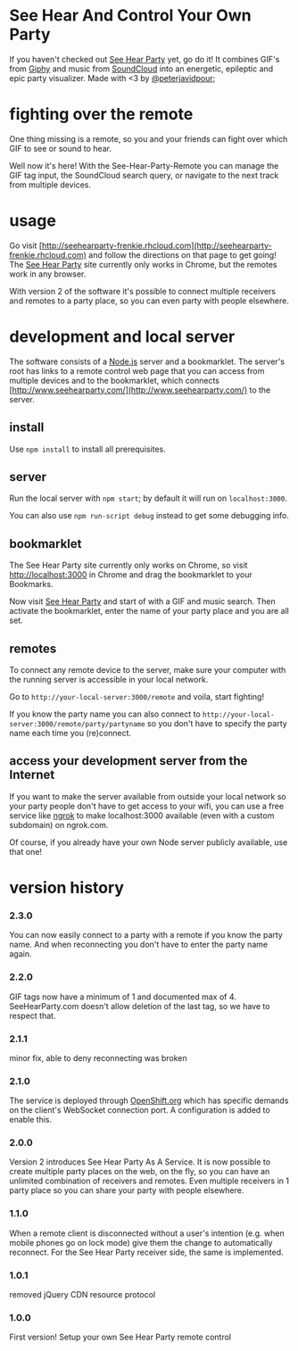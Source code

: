 # See Hear And Control Your Own Party

If you haven't checked out [See Hear Party](http://www.seehearparty.com/) yet,
go do it! It combines GIF's from [Giphy](http://giphy.com) and music from 
[SoundCloud](http://soundcloud.com) into an energetic, epileptic and epic
party visualizer. Made with <3 by [@peterjavidpour](twitter.com/peterjavidpour);

# fighting over the remote
One thing missing is a remote, so you and your friends can fight over which GIF
to see or sound to hear. 

Well now it's here! With the See-Hear-Party-Remote you can manage the GIF tag input, 
the SoundCloud search query, or navigate to the next track from multiple devices.  

# usage
Go visit [http://seehearparty-frenkie.rhcloud.com](http://seehearparty-frenkie.rhcloud.com) and follow the directions on that page to get going!
The [See Hear Party](http://www.seehearparty.com/) site currently only works in
Chrome, but the remotes work in any browser.

With version 2 of the software it's possible to connect multiple receivers and
remotes to a party place, so you can even party with people elsewhere.

# development and local server
The software consists of a [Node.js](http://nodejs.org/) server and a bookmarklet.
The server's root has links to a remote control web page that you can access from
multiple devices and to the bookmarklet, which connects
[http://www.seehearparty.com/](http://www.seehearparty.com/) to the server.

## install
Use `npm install` to install all prerequisites.

## server
Run the local server with `npm start`; by default it will run on `localhost:3000`.

You can also use `npm run-script debug` instead to get some debugging info.

## bookmarklet
The See Hear Party site currently only works on Chrome, so visit 
[http://localhost:3000](http://localhost:3000) in Chrome and drag
the bookmarklet to your Bookmarks.

Now visit [See Hear Party](http://www.seehearparty.com/) and start of with a GIF
and music search. Then activate the bookmarklet, enter the name of your party place
and you are all set.

## remotes
To connect any remote device to the server, make sure your computer with the
running server is accessible in your local network.
 
Go to `http://your-local-server:3000/remote` and voila, start fighting!

If you know the party name you can also connect to
`http://your-local-server:3000/remote/party/partyname` so you don't have to
specify the party name each time you (re)connect.


## access your development server from the Internet

If you want to make the server available from outside your local network so
your party people don't have to get access to your wifi, you can use a free
service like [ngrok](https://ngrok.com/) to make localhost:3000 available
(even with a custom subdomain) on ngrok.com.

Of course, if you already have your own Node server publicly available, 
use that one!


# version history

### 2.3.0
You can now easily connect to a party with a remote if you know the party name.
And when reconnecting you don't have to enter the party name again.

### 2.2.0
GIF tags now have a minimum of 1 and documented max of 4.
SeeHearParty.com doesn't allow deletion of the last tag,
so we have to respect that.

### 2.1.1
minor fix, able to deny reconnecting was broken

### 2.1.0
The service is deployed through [OpenShift.org](http://openshift.org)
which has specific demands on the client's WebSocket connection port.
A configuration is added to enable this.

### 2.0.0
Version 2 introduces See Hear Party As A Service. It is now possible to
create multiple party places on the web, on the fly, so you can have
an unlimited combination of receivers and remotes. Even multiple receivers
in 1 party place so you can share your party with people elsewhere.

### 1.1.0
When a remote client is disconnected without a user's intention (e.g. when
mobile phones go on lock mode) give them the change to automatically
reconnect.
For the See Hear Party receiver side, the same is implemented.

### 1.0.1
removed jQuery CDN resource protocol

### 1.0.0
First version! Setup your own See Hear Party remote control